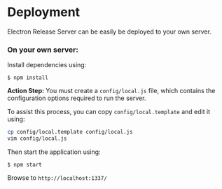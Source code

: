# Deployment

Electron Release Server can be easily be deployed to your own server.

### On your own server:

Install dependencies using:

```
$ npm install
```

**Action Step:** You must create a `config/local.js` file, which contains the configuration options required to run the server.

To assist this process, you can copy `config/local.template` and edit it using:
```bash
cp config/local.template config/local.js
vim config/local.js
```

Then start the application using:

```
$ npm start
```

Browse to `http://localhost:1337/`
